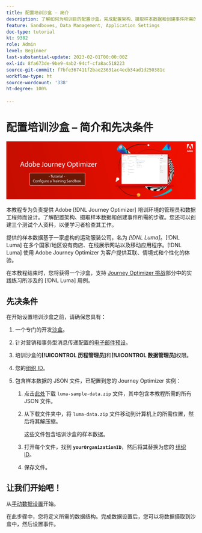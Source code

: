 ```yaml
---
title: 配置培训沙盒 – 简介
description: 了解如何为培训目的配置沙盒。完成配置架构、摄取样本数据和创建事件所需的步骤。
feature: Sandboxes, Data Management, Application Settings
doc-type: tutorial
kt: 9382
role: Admin
level: Beginner
last-substantial-update: 2023-02-01T00:00:00Z
exl-id: 8fa673de-9be9-4ab2-94cf-cfa8ac518223
source-git-commit: f7bfe367411f2bae23631ac4ecb34ad1d250381c
workflow-type: ht
source-wordcount: '338'
ht-degree: 100%

---
```


# 配置培训沙盒 – 简介和先决条件

![横幅教程 – 配置培训沙盒](./assets/ajo-banner-configure-training-sandbox.png)

本教程专为负责提供 Adobe [!DNL Journey Optimizer] 培训环境的管理员和数据工程师而设计。了解配置架构、摄取样本数据和创建事件所需的步骤。您还可以创建三个测试个人资料，以便学习者检查其工作。

提供的样本数据基于一家虚构的运动服装公司，名为 _[!DNL Luma]_。[!DNL Luma] 在多个国家/地区设有商店、在线展示网站以及移动应用程序。[!DNL Luma] 使用 Adobe Journey Optimizer 为客户提供互联、情境式和个性化的体验。

在本教程结束时，您将获得一个沙盒，支持 [Journey Optimizer 挑战](/help/challenges/introduction-and-prerequisites.md)部分中的实践练习所涉及的 [!DNL Luma] 用例。

## 先决条件

在开始设置培训沙盒之前，请确保您具有：

1. 一个专门的开发[沙盒](https://experienceleague.adobe.com/docs/journey-optimizer-learn/tutorials/access-control/create-and-manage-sandboxes.html?lang=zh-Hans)。

1. 针对营销和事务型消息传递配置的[电子邮件预设](https://experienceleague.adobe.com/docs/journey-optimizer-learn/tutorials/configuration/channel-configuration/set-up-email-channel.html?lang=zh-Hans)。

1. 培训沙盒的&#x200B;**[!UICONTROL 历程管理员]**&#x200B;和&#x200B;**[!UICONTROL 数据管理员]**&#x200B;权限。

1. 您的[组织 ID](https://experienceleague.adobe.com/docs/core-services/interface/administration/organizations.html?lang=zh-Hans)。

1. 包含样本数据的 JSON 文件，已配置到您的 Journey Optimizer 实例：

   1. 点击[此处](/help/tutorial-configure-a-training-sandbox/assets/luma-data/luma-sample-data.zip)下载 `luma-sample-data.zip` 文件，其中包含本教程所需的所有 JSON 文件。

   1. 从下载文件夹中，将 `luma-data.zip` 文件移动到计算机上的所需位置，然后将其解压缩。

      这些文件包含培训沙盒的样本数据。

   1. 打开每个文件，找到 **`yourOrganizationID`**，然后将其替换为您的 [组织 ID](https://experienceleague.adobe.com/docs/core-services/interface/administration/organizations.html?lang=zh-Hans)。

   1. 保存文件。

## 让我们开始吧！

从[手动数据设置](/help/tutorial-configure-a-training-sandbox/manual-data-set-up.md)开始。

在此步骤中，您将定义所需的数据结构。完成数据设置后，您可以将数据摄取到沙盒中，然后设置事件。
